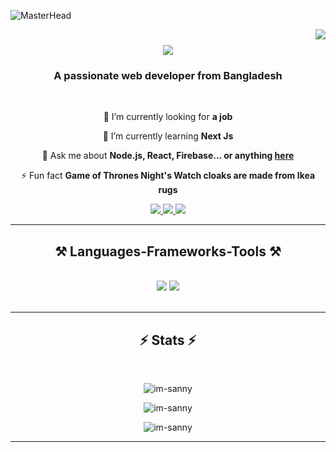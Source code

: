 ![MasterHead](https://firebasestorage.googleapis.com/v0/b/flexi-coding.appspot.com/o/dempgi7-520f8d5f-63d4-4453-8822-dbc149ae27f8.gif?alt=media&token=91c0c7b2-93c3-4029-b011-1a8703c5730d)

<img align="right" src="https://visitor-badge.laobi.icu/badge?page_id=im-sanny.im-sanny" />

<h1 align="center">
    <img src="https://readme-typing-svg.herokuapp.com/?font=Righteous&size=35&center=true&vCenter=true&width=500&height=70&duration=4000&lines=Hi+There!+👋;+I'm+Rasel+Parvez+Sanny!;" />
</h1>

<h3 align="center">A passionate web developer from Bangladesh </h3>

<br/>

<div align="center">
 
 🔭 I’m currently looking for **a job**
 
 🌱 I’m currently learning **Next Js**

💬 Ask me about **Node.js, React, Firebase... or anything [here](https://github.com/im-sanny/im-sanny/issues)**

⚡ Fun fact **Game of Thrones Night's Watch cloaks are made from Ikea rugs**

 </div>
 
<div align="center"> 
  <a href="mailto:raselparvezsanny@gmail.com">
    <img src="https://img.shields.io/badge/Gmail-333333?style=for-the-badge&logo=gmail&logoColor=red" />
  </a>
  <a href="www.linkedin.com/in/im-sanny" target="_blank">
    <img src="https://img.shields.io/badge/LinkedIn-0077B5?style=for-the-badge&logo=linkedin&logoColor=white" target="_blank" />
  </a>
  <a href="https://github.com/im-sanny" target="_blank">
     <img src="https://img.shields.io/badge/Portfolio-FF5722?style=for-the-badge&logo=todoist&logoColor=white" target="_blank" /> <!-- sqlite, safari, google-chrome are other good icon options -->
  </a>
</div>
 <hr/> 
<h2 align="center">⚒️ Languages-Frameworks-Tools ⚒️</h2>
<br/>
<div align="center">
    <img src="https://skillicons.dev/icons?i=react,html,css,vscode,github,figma,tailwind,git" />
    <img src="https://skillicons.dev/icons?i=nodejs,javascript,express,firebase,mongodb,nextjs" /><br>
</div>

<br/>
<hr/>

<h2 align="center">⚡ Stats ⚡</h2>
<br>
<div align=center>
 <p><img align="" src="https://github-readme-stats.vercel.app/api?username=im-sanny&show_icons=true&locale=en&theme=tokyonight" alt="im-sanny" /></p>
 <p><img align="" src="https://github-readme-streak-stats.herokuapp.com/?user=im-sanny&&theme=tokyonight" alt="im-sanny" /></p>
<p><img align="center" src="https://github-readme-stats.vercel.app/api/top-langs?username=im-sanny&show_icons=true&locale=en&layout=compact&theme=tokyonight" alt="im-sanny" /></p>
</div>

<hr/>

<br/>
<br/>
